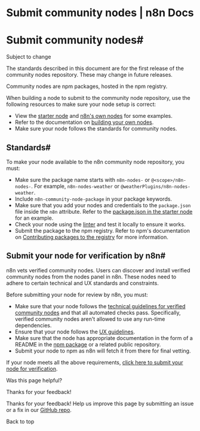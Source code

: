 # Submit community nodes | n8n Docs

[ ](https://github.com/n8n-io/n8n-docs/edit/main/docs/integrations/creating-nodes/deploy/submit-community-nodes.md "Edit this page")

# Submit community nodes#

Subject to change

The standards described in this document are for the first release of the community nodes repository. These may change in future releases.

Community nodes are npm packages, hosted in the npm registry.

When building a node to submit to the community node repository, use the following resources to make sure your node setup is correct:

  * View the [starter node](https://github.com/n8n-io/n8n-nodes-starter) and [n8n's own nodes](https://github.com/n8n-io/n8n/tree/master/packages/nodes-base/nodes) for some examples.
  * Refer to the documentation on [building your own nodes](../../overview/).
  * Make sure your node follows the standards for community nodes.

## Standards#

To make your node available to the n8n community node repository, you must:

  * Make sure the package name starts with `n8n-nodes-` or `@<scope>/n8n-nodes-`. For example, `n8n-nodes-weather` or `@weatherPlugins/n8n-nodes-weather`.
  * Include `n8n-community-node-package` in your package keywords.
  * Make sure that you add your nodes and credentials to the `package.json` file inside the `n8n` attribute. Refer to the [package.json in the starter node](https://github.com/n8n-io/n8n-nodes-starter/blob/master/package.json) for an example.
  * Check your node using the [linter](../../test/node-linter/) and test it locally to ensure it works.
  * Submit the package to the npm registry. Refer to npm's documentation on [Contributing packages to the registry](https://docs.npmjs.com/packages-and-modules/contributing-packages-to-the-registry) for more information.

## Submit your node for verification by n8n#

n8n vets verified community nodes. Users can discover and install verified community nodes from the nodes panel in n8n. These nodes need to adhere to certain technical and UX standards and constraints.

Before submitting your node for review by n8n, you must:

  * Make sure that your node follows the [technical guidelines for verified community nodes](../../build/reference/verification-guidelines/) and that all automated checks pass. Specifically, verified community nodes aren't allowed to use any run-time dependencies.
  * Ensure that your node follows the [UX guidelines](../../build/reference/ux-guidelines/).
  * Make sure that the node has appropriate documentation in the form of a README in the [npm package](https://docs.npmjs.com/about-package-readme-files) or a related public repository.
  * Submit your node to npm as n8n will fetch it from there for final vetting.

If your node meets all the above requirements, [click here to submit your node for verification](https://internal.users.n8n.cloud/form/f0ff9304-f34a-420e-99da-6103a2f8ac5b).

Was this page helpful? 

Thanks for your feedback! 

Thanks for your feedback! Help us improve this page by submitting an issue or a fix in our [GitHub repo](https://github.com/n8n-io/n8n-docs). 

Back to top